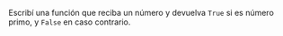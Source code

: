 Escribí una función que reciba un número y devuelva `True` si es número primo, y `False` en caso contrario.